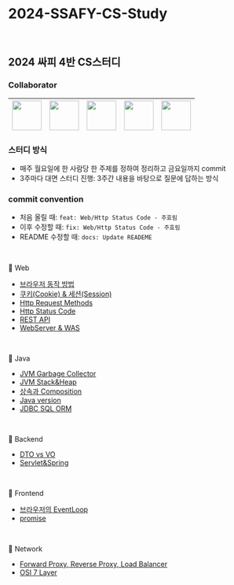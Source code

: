 # 2024-SSAFY-CS-Study

<br>

## 2024 싸피 4반 CS스터디



### Collaborator

| [<img src="https://avatars.githubusercontent.com/u/86856676?v=4" width="60">](https://github.com/Juhyorim) | [<img src="https://avatars.githubusercontent.com/u/47958731?v=4" width="60">](https://github.com/BongSangKim) | [<img src="https://avatars.githubusercontent.com/u/81753858?v=4" width="60">](https://github.com/minsol1) | [<img src="https://avatars.githubusercontent.com/u/121084350?v=4" width="60">](https://github.com/bbamjoong) | [<img src="https://avatars.githubusercontent.com/u/128269663?v=4" width="60">](https://github.com/kkyu99) |
|:---------------------------------------------------------------------------------------------------------:|:---------------------------------------------------------------------------------------------------------:|:----------------------------------------------------------------------------------------------------------:|:----------------------------------------------------------------------------------------------------------:|:----------------------------------------------------------------------------------------------------------:|

### 스터디 방식
- 매주 월요일에 한 사람당 한 주제를 정하여 정리하고 금요일까지 commit
- 3주마다 대면 스터디 진행: 3주간 내용을 바탕으로 질문에 답하는 방식


### commit convention
- 처음 올릴 때: `feat: Web/Http Status Code - 주효림`
- 이후 수정할 때: `fix: Web/Http Status Code - 주효림`
- README 수정할 때: `docs: Update READEME`



<br/>


📌 Web

- [브라우저 동작 방법](https://github.com/2024-SSAFY-CS-Study/2024-SSAFY-CS-Study/blob/main/1%EC%A3%BC%EC%B0%A8%20-%20Web/%EB%B8%8C%EB%9D%BC%EC%9A%B0%EC%A0%80%EB%8F%99%EC%9E%91%EC%9B%90%EB%A6%AC%20-%20%EA%B9%80%EB%B4%89%EC%83%81.md)
- [쿠키(Cookie) & 세션(Session)](https://github.com/2024-SSAFY-CS-Study/2024-SSAFY-CS-Study/blob/main/1%EC%A3%BC%EC%B0%A8%20-%20Web/%EC%BF%A0%ED%82%A4%26%EC%84%B8%EC%85%98.md)
- [Http Request Methods](https://github.com/2024-SSAFY-CS-Study/2024-SSAFY-CS-Study/blob/main/1%EC%A3%BC%EC%B0%A8%20-%20Web/Http_Request_Methods.md)
- [Http Status Code](https://github.com/2024-SSAFY-CS-Study/2024-SSAFY-CS-Study/blob/main/1%EC%A3%BC%EC%B0%A8%20-%20Web/Http%20Status%20Code.md)
- [REST API](https://github.com/2024-SSAFY-CS-Study/2024-SSAFY-CS-Study/blob/main/1%EC%A3%BC%EC%B0%A8%20-%20Web/REST%20API%20-%20%EA%B9%80%EB%B2%94%EC%A4%91.md)
- [WebServer & WAS](https://github.com/2024-SSAFY-CS-Study/2024-SSAFY-CS-Study/blob/main/1%EC%A3%BC%EC%B0%A8%20-%20Web/WebServer%26WAS-%EC%A0%95%EC%A7%84%EA%B7%9C.md)

<br/>

📌 Java

- [JVM Garbage Collector](https://github.com/2024-SSAFY-CS-Study/2024-SSAFY-CS-Study/blob/main/Java/JVM%20Garbage%20Collector.md)
- [JVM Stack&Heap](https://github.com/2024-SSAFY-CS-Study/2024-SSAFY-CS-Study/blob/main/Java/JVM_stack%26heap.md)
- [상속과 Composition](https://github.com/2024-SSAFY-CS-Study/2024-SSAFY-CS-Study/blob/main/Java/%EC%83%81%EC%86%8D%EA%B3%BC_Composition.md)
- [Java version](https://github.com/2024-SSAFY-CS-Study/2024-SSAFY-CS-Study/blob/main/Java/Java_version.md)
- [JDBC SQL ORM](https://github.com/2024-SSAFY-CS-Study/2024-SSAFY-CS-Study/blob/main/Java/JDBC_SQL_ORM.md)

<br/>

📌 Backend

- [DTO vs VO](https://github.com/2024-SSAFY-CS-Study/2024-SSAFY-CS-Study/blob/main/Backend/DTOvsVo.md)
- [Servlet&Spring](https://github.com/2024-SSAFY-CS-Study/2024-SSAFY-CS-Study/blob/main/Java/SpringVsServlet.md)

<br/>

📌 Frontend

- [브라우저의 EventLoop](https://github.com/2024-SSAFY-CS-Study/2024-SSAFY-CS-Study/blob/main/Frontend/%EB%B8%8C%EB%9D%BC%EC%9A%B0%EC%A0%80%EC%9D%98EventLoop.md)
- [promise](https://github.com/2024-SSAFY-CS-Study/2024-SSAFY-CS-Study/blob/main/Frontend/promise.md)

<br/>

📌 Network

- [Forward Proxy, Reverse Proxy, Load Balancer](https://github.com/2024-SSAFY-CS-Study/2024-SSAFY-CS-Study/blob/main/Network/Proxy.md)
- [OSI 7 Layer](https://github.com/2024-SSAFY-CS-Study/2024-SSAFY-CS-Study/blob/main/Network/OSI%207%20LAYER.md)

<br/>
